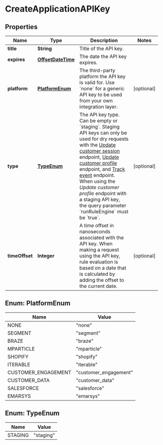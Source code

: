 

# CreateApplicationAPIKey

## Properties

Name | Type | Description | Notes
------------ | ------------- | ------------- | -------------
**title** | **String** | Title of the API key. | 
**expires** | [**OffsetDateTime**](OffsetDateTime.md) | The date the API key expires. | 
**platform** | [**PlatformEnum**](#PlatformEnum) | The third-party platform the API key is valid for. Use &#x60;none&#x60; for a generic API key to be used from your own integration layer.  |  [optional]
**type** | [**TypeEnum**](#TypeEnum) | The API key type. Can be empty or &#x60;staging&#x60;.  Staging API keys can only be used for dry requests with the [Update customer session](https://docs.talon.one/integration-api#tag/Customer-sessions/operation/updateCustomerSessionV2) endpoint, [Update customer profile](https://docs.talon.one/integration-api#tag/Customer-profiles/operation/updateCustomerProfileV2) endpoint, and [Track event](https://docs.talon.one/integration-api#tag/Events/operation/trackEventV2) endpoint.  When using the _Update customer profile_ endpoint with a staging API key, the query parameter &#x60;runRuleEngine&#x60; must be &#x60;true&#x60;.  |  [optional]
**timeOffset** | **Integer** | A time offset in nanoseconds associated with the API key. When making a request using the API key, rule evaluation is based on a date that is calculated by adding the offset to the current date.  |  [optional]



## Enum: PlatformEnum

Name | Value
---- | -----
NONE | &quot;none&quot;
SEGMENT | &quot;segment&quot;
BRAZE | &quot;braze&quot;
MPARTICLE | &quot;mparticle&quot;
SHOPIFY | &quot;shopify&quot;
ITERABLE | &quot;iterable&quot;
CUSTOMER_ENGAGEMENT | &quot;customer_engagement&quot;
CUSTOMER_DATA | &quot;customer_data&quot;
SALESFORCE | &quot;salesforce&quot;
EMARSYS | &quot;emarsys&quot;



## Enum: TypeEnum

Name | Value
---- | -----
STAGING | &quot;staging&quot;



